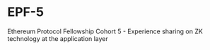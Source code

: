 # EPF-5
Ethereum Protocol Fellowship Cohort 5 - Experience sharing on ZK technology at the application layer
